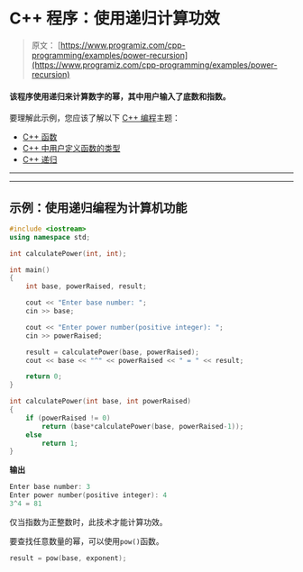 # C++ 程序：使用递归计算功效

> 原文： [https://www.programiz.com/cpp-programming/examples/power-recursion](https://www.programiz.com/cpp-programming/examples/power-recursion)

#### 该程序使用递归来计算数字的幂，其中用户输入了底数和指数。

要理解此示例，您应该了解以下 [C++ 编程](/cpp-programming "C++ tutorial")主题：

*   [C++ 函数](/cpp-programming/function)
*   [C++ 中用户定义函数的类型](/cpp-programming/user-defined-function-types)
*   [C++ 递归](/cpp-programming/recursion)

* * *

* * *

## 示例：使用递归编程为计算机功能

```cpp
#include <iostream>
using namespace std;

int calculatePower(int, int);

int main()
{
    int base, powerRaised, result;

    cout << "Enter base number: ";
    cin >> base;

    cout << "Enter power number(positive integer): ";
    cin >> powerRaised;

    result = calculatePower(base, powerRaised);
    cout << base << "^" << powerRaised << " = " << result;

    return 0;
}

int calculatePower(int base, int powerRaised)
{
    if (powerRaised != 0)
        return (base*calculatePower(base, powerRaised-1));
    else
        return 1;
} 
```

**输出**

```cpp
Enter base number: 3
Enter power number(positive integer): 4
3^4 = 81
```

仅当指数为正整数时，此技术才能计算功效。

要查找任意数量的幂，可以使用`pow()`函数。

```cpp
result = pow(base, exponent);
```